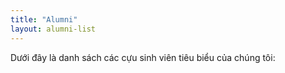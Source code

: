 ```yaml
---
title: "Alumni"
layout: alumni-list
---
```


Dưới đây là danh sách các cựu sinh viên tiêu biểu của chúng tôi:
